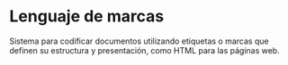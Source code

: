 # Lenguaje de marcas 
Sistema para codificar documentos utilizando etiquetas o marcas que definen su estructura y presentación, como HTML para las páginas web. 
